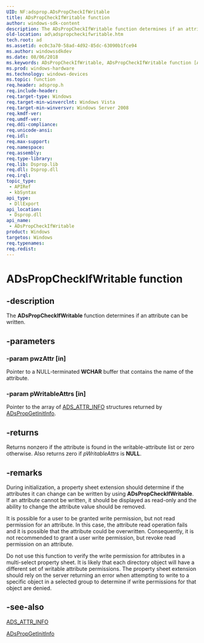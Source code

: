 ```yaml
---
UID: NF:adsprop.ADsPropCheckIfWritable
title: ADsPropCheckIfWritable function
author: windows-sdk-content
description: The ADsPropCheckIfWritable function determines if an attribute can be written.
old-location: ad\adspropcheckifwritable.htm
tech.root: ad
ms.assetid: ec0c3a70-58ad-4d92-85dc-63090b1fce94
ms.author: windowssdkdev
ms.date: 08/06/2018
ms.keywords: ADsPropCheckIfWritable, ADsPropCheckIfWritable function [Active Directory], _glines_adspropcheckifwritable, ad.adspropcheckifwritable, adsprop/ADsPropCheckIfWritable
ms.prod: windows-hardware
ms.technology: windows-devices
ms.topic: function
req.header: adsprop.h
req.include-header: 
req.target-type: Windows
req.target-min-winverclnt: Windows Vista
req.target-min-winversvr: Windows Server 2008
req.kmdf-ver: 
req.umdf-ver: 
req.ddi-compliance: 
req.unicode-ansi: 
req.idl: 
req.max-support: 
req.namespace: 
req.assembly: 
req.type-library: 
req.lib: Dsprop.lib
req.dll: Dsprop.dll
req.irql: 
topic_type:
 - APIRef
 - kbSyntax
api_type:
 - DllExport
api_location:
 - Dsprop.dll
api_name:
 - ADsPropCheckIfWritable
product: Windows
targetos: Windows
req.typenames: 
req.redist: 
---
```


# ADsPropCheckIfWritable function


## -description


The <b>ADsPropCheckIfWritable</b> function determines if an attribute can be written.


## -parameters




### -param pwzAttr [in]

Pointer to a NULL-terminated <b>WCHAR</b> buffer that contains the name of the attribute.


### -param pWritableAttrs [in]

Pointer to the array of <a href="https://msdn.microsoft.com/a2b97a52-4b8b-4491-8798-72a161903422">ADS_ATTR_INFO</a> structures returned by <a href="https://msdn.microsoft.com/dcc4ea8f-6924-4e26-a675-ce326f35933c">ADsPropGetInitInfo</a>.


## -returns



Returns nonzero if the attribute is found in the writable-attribute list or zero otherwise. Also returns zero if <i>pWritableAttrs</i> is <b>NULL</b>.




## -remarks



During initialization, a property sheet extension should determine if the attributes it can change can be written by using <b>ADsPropCheckIfWritable</b>. If an attribute cannot be written, it should be displayed as read-only and the ability to change the attribute value should be removed.

It is possible for a user to be  granted write permission, but not read permission for an attribute. In this case, the attribute read operation fails and it is possible that the attribute could be overwritten. Consequently, it is not recommended to grant a user write permission, but revoke read permission on an attribute.

Do not use this function to verify the write permission for attributes in a multi-select property sheet. It is likely that each directory object will have a different set of writable attribute permissions. The property sheet extension should rely on the server returning an error when attempting to write to a specific object in a selected group to determine if write permissions for that object are denied.




## -see-also




<a href="https://msdn.microsoft.com/a2b97a52-4b8b-4491-8798-72a161903422">ADS_ATTR_INFO</a>



<a href="https://msdn.microsoft.com/dcc4ea8f-6924-4e26-a675-ce326f35933c">ADsPropGetInitInfo</a>
 

 

